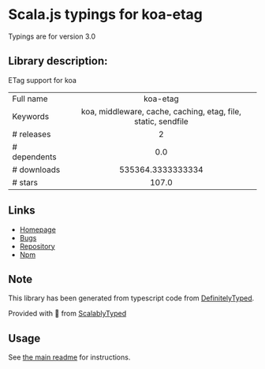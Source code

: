 
# Scala.js typings for koa-etag

Typings are for version 3.0

## Library description:
ETag support for koa

|                    |                 |
| ------------------ | :-------------: |
| Full name          | koa-etag |
| Keywords           | koa, middleware, cache, caching, etag, file, static, sendfile |
| # releases         | 2 |
| # dependents       | 0.0 |
| # downloads        | 535364.3333333334 |
| # stars            | 107.0 |

## Links
- [Homepage](https://github.com/koajs/etag#readme)
- [Bugs](https://github.com/koajs/etag/issues)
- [Repository](https://github.com/koajs/etag)
- [Npm](https://www.npmjs.com/package/koa-etag)
    


## Note
This library has been generated from typescript code from [DefinitelyTyped](https://definitelytyped.org).

Provided with :purple_heart: from [ScalablyTyped](https://github.com/oyvindberg/ScalablyTyped)

## Usage
See [the main readme](../../readme.md) for instructions.


